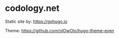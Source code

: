 # codology.net

Static site by: https://gohugo.io

Theme: https://github.com/olOwOlo/hugo-theme-even
